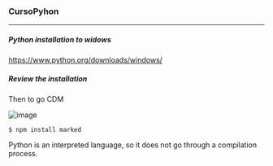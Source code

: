### CursoPyhon
                
----
##### Python installation to widows

https://www.python.org/downloads/windows/

##### Review the installation
Then to go CDM

![image](https://github.com/user-attachments/assets/ab327962-210b-4ff7-801b-b80568fb1ef9)

`$ npm install marked`

Python is an interpreted language, so it does not go through a compilation process.
